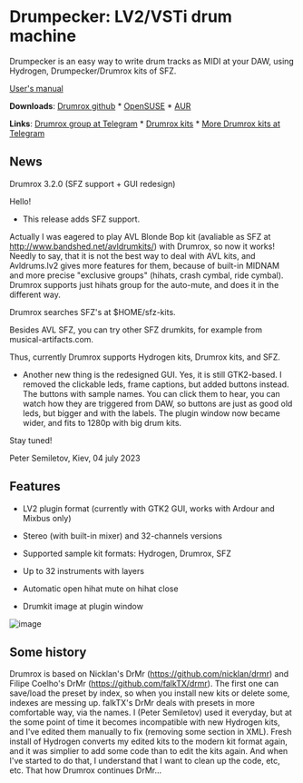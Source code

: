 # Drumpecker: LV2/VSTi drum machine

Drumpecker is an easy way to write drum tracks as MIDI at your DAW, using Hydrogen, Drumpecker/Drumrox kits of SFZ.


[User's manual](manual.md)

**Downloads**: [Drumrox github](https://github.com/psemiletov/drumrox) *
[OpenSUSE](https://build.opensuse.org/package/show/multimedia:proaudio/drumrox) *
[AUR](https://aur.archlinux.org/packages/drumrox)

**Links**: [Drumrox group at Telegram](https://t.me/drumrox) * [Drumrox kits](https://github.com/psemiletov/drumrox-kits) * [More Drumrox kits at Telegram](https://t.me/drumrox_kits)

## News

Drumrox 3.2.0 (SFZ support + GUI redesign)

Hello!

* This release adds SFZ support.

Actually I was eagered to play AVL Blonde Bop kit (avaliable as SFZ at http://www.bandshed.net/avldrumkits/) with Drumrox, so now it works! Needly to say, that it is not the best way to deal with AVL kits, and Avldrums.lv2 gives more features for them, because of built-in MIDNAM and more precise "exclusive groups" (hihats, crash cymbal, ride cymbal). Drumrox supports just hihats group for the auto-mute, and does it in the different way.

Drumrox searches SFZ's at $HOME/sfz-kits.

Besides AVL SFZ, you can try other SFZ drumkits, for example from musical-artifacts.com.

Thus, currently Drumrox supports Hydrogen kits, Drumrox kits, and SFZ.

* Another new thing is the redesigned GUI. Yes, it is still GTK2-based. I removed the clickable leds, frame captions, but added buttons instead. The buttons with sample names. You can click them to hear, you can watch how they are triggered from DAW, so buttons are just as good old leds, but bigger and with the labels. The plugin window now became wider, and fits to 1280p with big drum kits.

Stay tuned!

Peter Semiletov, Kiev, 04 july 2023

## Features

* LV2 plugin format (currently with GTK2 GUI, works with Ardour and Mixbus only)

* Stereo (with built-in mixer) and 32-channels versions

* Supported sample kit formats: Hydrogen, Drumrox, SFZ

* Up to 32 instruments with layers

* Automatic open hihat mute on hihat close

* Drumkit image at plugin window


![image](https://user-images.githubusercontent.com/8168336/250968814-1b15341c-f59e-413b-8276-807a05089021.png)


## Some history

Drumrox is based on Nicklan's DrMr (https://github.com/nicklan/drmr) and Filipe Coelho's DrMr (https://github.com/falkTX/drmr). The first one can save/load the preset by index, so when you install new kits or delete some, indexes are messing up. falkTX's DrMr deals with presets in more comfortable way, via the names. I (Peter Semiletov) used it everyday, but at the some point of time it becomes incompatible with new Hydrogen kits, and I've edited them manually to fix (removing some section in XML). Fresh install of Hydrogen converts my edited kits to the modern kit format again, and it was simplier to add some code than to edit the kits again. And when I've started to do that, I understand that I want to clean up the code, etc, etc. That how Drumrox continues DrMr...

